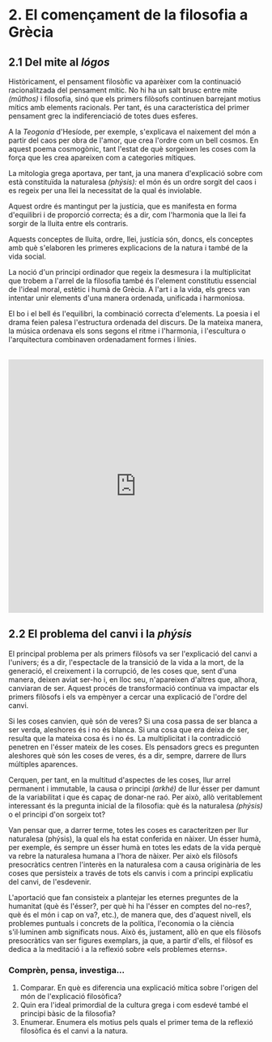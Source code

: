
# 2. El començament de la filosofia a Grècia

## 2.1  Del mite al _lógos_

Històricament, el pensament filosòfic va aparèixer com la continuació racionalitzada del pensament mític. No hi ha un salt brusc entre mite _(mûthos)_ i filosofia, sinó que els primers filòsofs continuen barrejant motius mítics amb elements racionals. Per tant, és una característica del primer pensament grec la indiferenciació de totes dues esferes.

A la _Teogonia_ d'Hesíode, per exemple, s'explicava el naixement del món a partir del caos per obra de l'amor, que crea l'ordre com un bell cosmos. En aquest poema cosmogònic, tant l'estat de què sorgeixen les coses com la força que les crea apareixen com a categories mítiques.

La mitologia grega aportava, per tant, ja una manera d'explicació sobre com està constituïda la naturalesa _(phýsis):_ el món és un ordre sorgit del caos i es regeix per una llei la necessitat de la qual és inviolable.

Aquest ordre és mantingut per la justícia, que es manifesta en forma d'equilibri i de proporció correcta; és a dir, com l'harmonia que la llei fa sorgir de la lluita entre els contraris.

Aquests conceptes de lluita, ordre, llei, justícia són, doncs, els conceptes amb què s'elaboren les primeres explicacions de la natura i també de la vida social.

La noció d'un principi ordinador que regeix la desmesura i la multiplicitat que trobem a l'arrel de la filosofia també és l'element constitutiu essencial de l'ideal moral, estètic i humà de Grècia. A l'art i a la vida, els grecs van intentar unir elements d'una manera ordenada, unificada i harmoniosa.

El bo i el bell és l'equilibri, la combinació correcta d'elements. La poesia i el drama feien palesa l'estructura ordenada del discurs. De la mateixa manera, la música ordenava els sons segons el ritme i l'harmonia, i l'escultura o l'arquitectura combinaven ordenadament formes i línies.

<br/>
<iframe width="100%" height="500" src="https://www.youtube.com/embed/YjllKQPOMDE" title="Els inicis de la filosofia: l&#39;ARKHÉ i la PHYSIS (Català)" frameborder="0" allow="accelerometer; autoplay; clipboard-write; encrypted-media; gyroscope; picture-in-picture; web-share" allowfullscreen></iframe>
<br/>

## 2.2  El problema del canvi i la _phýsis_

El principal problema per als primers filòsofs va ser l'explicació del canvi a l'univers; és a dir, l'espectacle de la transició de la vida a la mort, de la generació, el creixement i la corrupció, de les coses que, sent d'una manera, deixen aviat ser-ho i, en lloc seu, n'apareixen d'altres que, alhora, canviaran de ser. Aquest procés de transformació contínua va impactar els primers filòsofs i els va empènyer a cercar una explicació de l'ordre del canvi.

<!-- [![Els presocràtics](img/1_els_presocratics_merli_tv3.jpg){width=50%}](1_els_presocratics_merli_tv3.mkv "Els presocràtics") -->
<!-- \begin{figure}[H] -->
<!-- \centering\href{https://www.youtube.com/watch?v=9YQsGiGbgOA}{\includegraphics[width=.6\textwidth]{img/1_els_presocratics_merli_tv3.jpg}} -->
<!-- \caption{Vídeo sobre els presocràtics, sèrie  Merlí (TV3)} -->
<!-- \end{figure} -->
<!--<script src="iframeResizer.min.js"></script>
<iframe id="myIframe" height="500px" src="https://www.youtube.com/embed/9YQsGiGbgOA" title="1-Els Presocràtics (Merlí - TV3)"></iframe>
frameborder="0" allow="accelerometer; autoplay; clipboard-write; encrypted-media; gyroscope; picture-in-picture; web-share" allowfullscreen></iframe>
<script>
  iFrameResize({ log:true }, '#myIframe')
</script>-->

Si les coses canvien, què són de veres? Si una cosa passa de ser blanca a ser verda, aleshores és i no és blanca. Si una cosa que era deixa de ser, resulta que la mateixa cosa és i no és. La multiplicitat i la contradicció penetren en l'ésser mateix de les coses. Els pensadors grecs es pregunten aleshores què són les coses de veres, és a dir, sempre, darrere de llurs múltiples aparences.

Cerquen, per tant, en la multitud d'aspectes de les coses, llur arrel permanent i immutable, la causa o principi _(arkhé)_ de llur ésser per damunt de la variabilitat i que és capaç de donar-ne raó. Per això, allò veritablement interessant és la pregunta inicial de la filosofia: què és la naturalesa _(phýsis)_ o el principi d'on sorgeix tot?

Van pensar que, a darrer terme, totes les coses es caracteritzen per llur naturalesa (phýsis), la qual els ha estat conferida en nàixer. Un ésser humà, per exemple, és sempre un ésser humà en totes les edats de la vida perquè va rebre la naturalesa humana a l'hora de nàixer. Per això els filòsofs presocràtics centren l'interès en la naturalesa com a causa originària de les coses que persisteix a través de tots els canvis i com a principi explicatiu del canvi, de l'esdevenir.

L'aportació que fan consisteix a plantejar les eternes preguntes de la humanitat (què és l'ésser?, per què hi ha l'ésser en comptes del no-res?, què és el món i cap on va?, etc.), de manera que, des d'aquest nivell, els problemes puntuals i concrets de la política, l'economia o la ciència s'il·luminen amb significats nous. Això és, justament, allò en que els filòsofs presocràtics van ser figures exemplars, ja que, a partir d'ells, el filòsof es dedica a la meditació i a la reflexió sobre «els problemes eterns».

### Comprèn, pensa, investiga...

  1. Comparar. En què es diferencia una explicació mítica sobre l'origen del món de l'explicació filosòfica?
  2. Quin era l'ideal primordial de la cultura grega i com esdevé també el principi bàsic de la filosofia?
  3. Enumerar. Enumera els motius pels quals el primer tema de la reflexió filosòfica és el canvi a la natura.
